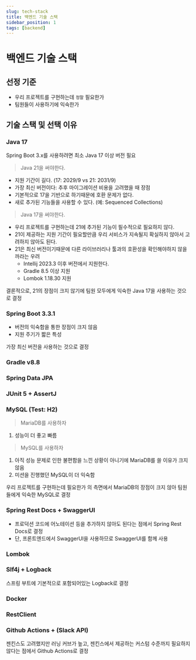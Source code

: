 ```yaml
---
slug: tech-stack
title: 백엔드 기술 스택
sidebar_position: 1
tags: [backend]
---
```


# 백엔드 기술 스택

## 선정 기준

* 우리 프로젝트를 구현하는데 `정말` 필요한가
* 팀원들이 사용하기에 익숙한가

## 기술 스택 및 선택 이유

### Java 17

Spring Boot 3.x를 사용하려면 최소 Java 17 이상 버전 필요

> Java 21을 써야한다.

* 지원 기간이 길다. (17: 2029/9 vs 21: 2031/9)
* 가장 최신 버전이다: 추후 마이그레이션 비용을 고려했을 때 장점
* 기본적으로 17을 기반으로 하기때문에 호환 문제가 없다.
* 새로 추가된 기능들을 사용할 수 있다. (예: Sequenced Collections)

> Java 17을 써야한다.

* 우리 프로젝트를 구현하는데 21에 추가된 기능이 필수적으로 필요하지 않다.
* 21이 제공하는 지원 기간이 필요할만큼 우리 서비스가 지속될지 확실하지 않아서 고려하지 않아도 된다.
* 21은 최신 버전이기때문에 다른 라이브러리나 툴과의 호환성을 확인해야하지 않을까라는 우려
    * Intellij 2023.3 이후 버전에서 지원한다.
    * Gradle 8.5 이상 지원
    * Lombok 1.18.30 지원


결론적으로, 21의 장점이 크지 않기에 팀원 모두에게 익숙한 Java 17을 사용하는 것으로 결정

### Spring Boot 3.3.1

* 버전의 익숙함을 통한 장점이 크지 않음
* 지원 주기가 짧은 특성

가장 최신 버전을 사용하는 것으로 결정

### Gradle v8.8

### Spring Data JPA

### JUnit 5 + AssertJ

### MySQL (Test: H2)

> MariaDB를 사용하자

1. 성능이 더 좋고 빠름

> MySQL를 사용하자

1. 아직 성능 문제로 인한 불편함을 느낀 상황이 아니기에 MariaDB를 쓸 이유가 크지 않음
2. 미션을 진행했던 MySQL이 더 익숙함


우리 프로젝트를 구현하는데 필요한가 의 측면에서 MariaDB의 장점이 크지 않아 팀원들에게 익숙한 MySQL로 결정


### Spring Rest Docs + SwaggerUI

* 프로덕션 코드에 어노테이션 등을 추가하지 않아도 된다는 점에서 Spring Rest Docs로 결정
* 단, 프론트엔드에서 SwaggerUI을 사용하므로 SwaggerUI를 함께 사용

### Lombok

### Slf4j + Logback

스프링 부트에 기본적으로 포함되어있는 Logback로 결정

### Docker

### RestClient

### Github Actions + (Slack API)

젠킨스도 고려했지만 러닝 커브가 높고, 젠킨스에서 제공하는 커스텀 수준까지 필요하지 않다는 점에서 Github Actions로 결정
